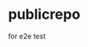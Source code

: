# publicrepo
for e2e test





























































































































































































































































































































































































































































































































































































































































































































































































































































































































































































































































































































































































































































































































































































































































